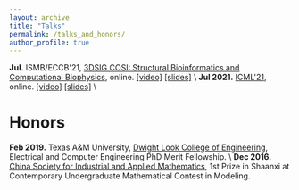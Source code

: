 ```yaml
---
layout: archive
title: "Talks"
permalink: /talks_and_honors/
author_profile: true
---
```

**Jul.** ISMB/ECCB'21, [3DSIG COSI: Structural Bioinformatics and Computational Biophysics](https://www.iscb.org/cms_addon/conferences/ismbeccb2021/tracks/3dsig), online. [[video]]() [[slides]](https://yyou1996.github.io/files/3dsig2021_cpac_slides.pdf) \\
**Jul 2021.** [ICML'21](https://icml.cc/Conferences/2021), online. [[video]](https://recorder-v3.slideslive.com/?share=39319&s=4366fe70-48a4-4f2c-952b-2a7ca56d48bf) [[slides]](https://yyou1996.github.io/files/icml2021_graphcl_automated_slides.pdf) \\
<br />


Honors
=====
**Feb 2019.** Texas A&M University, [Dwight Look College of Engineering](https://engineering.tamu.edu/), Electrical and Computer Engineering PhD Merit Fellowship. \\
**Dec 2016.** [China Society for Industrial and Applied Mathematics](https://www.csiam.org.cn/), 1st Prize in Shaanxi at Contemporary Undergraduate Mathematical Contest in Modeling.
